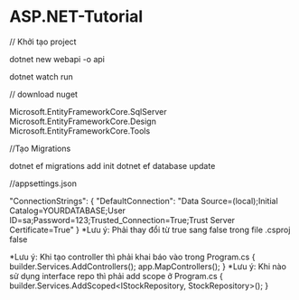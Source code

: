 ﻿# ASP.NET-Tutorial
 
// Khởi tạo project

dotnet new webapi -o api

dotnet watch run

// download nuget

Microsoft.EntityFrameworkCore.SqlServer
Microsoft.EntityFrameworkCore.Design
Microsoft.EntityFrameworkCore.Tools

//Tạo Migrations

dotnet ef migrations add init
dotnet ef database update

//appsettings.json

"ConnectionStrings": {
    "DefaultConnection": "Data Source=(local);Initial Catalog=YOURDATABASE;User ID=sa;Password=123;Trusted_Connection=True;Trust Server Certificate=True"
}
*Lưu ý: Phải thay đổi từ true sang false trong file .csproj
<InvariantGlobalization>false</InvariantGlobalization>


*Lưu ý: Khi tạo controller thì phải khai báo vào trong Program.cs {
	builder.Services.AddControllers();
	app.MapControllers();
}
*Lưu ý: Khi nào sử dụng interface repo thì phải add scope ở Program.cs {
builder.Services.AddScoped<IStockRepository, StockRepository>();
}
